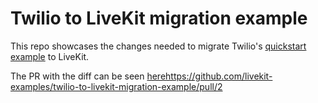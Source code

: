 # Twilio to LiveKit migration example

This repo showcases the changes needed to migrate Twilio's [quickstart example](https://github.com/twilio/video-quickstart-js) to LiveKit.

The PR with the diff can be seen [here](https://github.com/livekit-examples/twilio-to-livekit-migration-example/pull/2)https://github.com/livekit-examples/twilio-to-livekit-migration-example/pull/2
